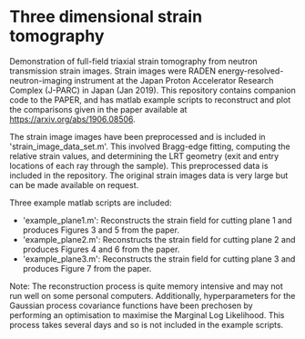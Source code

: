 # Three dimensional strain tomography
Demonstration of full-field triaxial strain tomography from neutron transmission strain images. Strain images were RADEN energy-resolved-neutron-imaging instrument at the Japan Proton Accelerator Research Complex (J-PARC) in Japan (Jan 2019). This repository contains companion code to the PAPER, and has matlab example scripts to reconstruct and plot the comparisons given in the paper available at https://arxiv.org/abs/1906.08506.

The strain image images have been preprocessed and is included in 'strain_image_data_set.m'. This involved Bragg-edge fitting, computing the relative strain values, and determining the LRT geometry (exit and entry locations of each ray through the sample). This preprocessed data is included in the repository. The original strain images data is very large but can be made available on request.

Three example matlab scripts are included:
- 'example_plane1.m': Reconstructs the strain field for cutting plane 1 and produces Figures 3 and 5 from the paper.
- 'example_plane2.m': Reconstructs the strain field for cutting plane 2 and produces Figures 4 and 6 from the paper.
- 'example_plane3.m': Reconstructs the strain field for cutting plane 3 and produces Figure 7 from the paper.


Note: The reconstruction process is quite memory intensive and may not run well on some personal computers. Additionally, hyperparameters for the Gaussian process covariance functions have been prechosen by performing an optimisation to maximise the Marginal Log Likelihood. This process takes several days and so is not included in the example scripts. 
